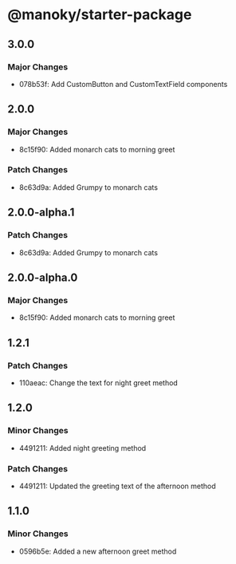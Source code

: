 # @manoky/starter-package

## 3.0.0

### Major Changes

- 078b53f: Add CustomButton and CustomTextField components

## 2.0.0

### Major Changes

- 8c15f90: Added monarch cats to morning greet

### Patch Changes

- 8c63d9a: Added Grumpy to monarch cats

## 2.0.0-alpha.1

### Patch Changes

- 8c63d9a: Added Grumpy to monarch cats

## 2.0.0-alpha.0

### Major Changes

- 8c15f90: Added monarch cats to morning greet

## 1.2.1

### Patch Changes

- 110aeac: Change the text for night greet method

## 1.2.0

### Minor Changes

- 4491211: Added night greeting method

### Patch Changes

- 4491211: Updated the greeting text of the afternoon method

## 1.1.0

### Minor Changes

- 0596b5e: Added a new afternoon greet method
